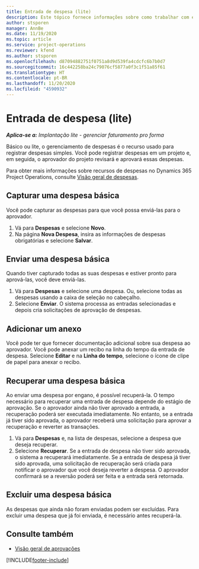 ```yaml
---
title: Entrada de despesa (lite)
description: Este tópico fornece informações sobre como trabalhar com entrada de despesa em uma implantação lite.
author: stsporen
manager: AnnBe
ms.date: 11/19/2020
ms.topic: article
ms.service: project-operations
ms.reviewer: kfend
ms.author: stsporen
ms.openlocfilehash: d87094882751f0751a8d9d539fa4cdcfc6b7b0d7
ms.sourcegitcommit: 16c442258ba24c79076cf5877a0f3c1f51a85f61
ms.translationtype: HT
ms.contentlocale: pt-BR
ms.lasthandoff: 11/20/2020
ms.locfileid: "4590932"
---
```

# <a name="expense-entry-lite"></a>Entrada de despesa (lite)

_**Aplica-se a:** Implantação lite - gerenciar faturamento pro forma_

Básico ou lite, o gerenciamento de despesas é o recurso usado para registrar despesas simples. Você pode registrar despesas em um projeto e, em seguida, o aprovador do projeto revisará e aprovará essas despesas.

Para obter mais informações sobre recursos de despesas no Dynamics 365 Project Operations, consulte [Visão geral de despesas](expense-overview.md).

## <a name="capture-a-basic-expense"></a>Capturar uma despesa básica

Você pode capturar as despesas para que você possa enviá-las para o aprovador.

1. Vá para **Despesas** e selecione **Novo**.
2. Na página **Nova Despesa**, insira as informações de despesas obrigatórias e selecione **Salvar**.

## <a name="submit-a-basic-expense"></a>Enviar uma despesa básica

Quando tiver capturado todas as suas despesas e estiver pronto para aprová-las, você deve enviá-las.

1. Vá para **Despesas** e selecione uma despesa. Ou, selecione todas as despesas usando a caixa de seleção no cabeçalho.
2. Selecione **Enviar**. O sistema processa as entradas selecionadas e depois cria solicitações de aprovação de despesas.

## <a name="add-an-attachment"></a>Adicionar um anexo

Você pode ter que fornecer documentação adicional sobre sua despesa ao aprovador. Você pode anexar um recibo na linha do tempo da entrada de despesa. Selecione **Editar** e na **Linha do tempo**, selecione o ícone de clipe de papel para anexar o recibo.

## <a name="recall-a-basic-expense"></a>Recuperar uma despesa básica

Ao enviar uma despesa por engano, é possível recuperá-la. O tempo necessário para recuperar uma entrada de despesa depende do estágio de aprovação.  Se o aprovador ainda não tiver aprovado a entrada, a recuperação poderá ser executada imediatamente. No entanto, se a entrada já tiver sido aprovada, o aprovador receberá uma solicitação para aprovar a recuperação e reverter as transações.

1. Vá para **Despesas** e, na lista de despesas, selecione a despesa que deseja recuperar.
2. Selecione **Recuperar**. Se a entrada de despesa não tiver sido aprovada, o sistema a recuperará imediatamente. Se a entrada de despesa já tiver sido aprovada, uma solicitação de recuperação será criada para notificar o aprovador que você deseja reverter a despesa. O aprovador confirmará se a reversão poderá ser feita e a entrada será retornada.

## <a name="delete-a-basic-expense"></a>Excluir uma despesa básica

As despesas que ainda não foram enviadas podem ser excluídas. Para excluir uma despesa que já foi enviada, é necessário antes recuperá-la.

## <a name="see-also"></a>Consulte também

- [Visão geral de aprovações](../approvals/approvals-overview.md)


[!INCLUDE[footer-include](../includes/footer-banner.md)]